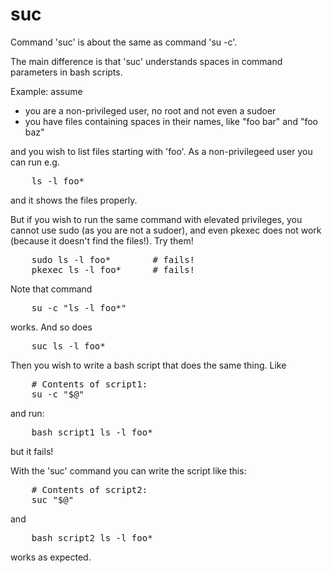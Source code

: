 # suc
Command 'suc' is about the same as command 'su -c'.

The main difference is that 'suc' understands spaces in command parameters
in bash scripts.

Example: assume
- you are a non-privileged user, no root and not even a sudoer
- you have files containing spaces in their names, like "foo bar" and "foo baz"

and you wish to list files starting with 'foo'. As a non-privilegeed user you can run e.g.
<pre>
    ls -l foo*
</pre>
and it shows the files properly.

But if you wish to run the same command with elevated privileges, you cannot use sudo (as you are not a sudoer), and even pkexec does not work (because it doesn't find the files!). Try them!
<pre>
    sudo ls -l foo*        # fails!
    pkexec ls -l foo*      # fails!
</pre>
Note that command
<pre>
    su -c "ls -l foo*"
</pre>
works. And so does
<pre>
    suc ls -l foo*
</pre>
Then you wish to write a bash script that does the same thing. Like
<pre>
    # Contents of script1:
    su -c "$@"
</pre>
and run:
<pre>
    bash script1 ls -l foo*
</pre>
but it fails!

With the 'suc' command you can write the script like this:
<pre>
    # Contents of script2:
    suc "$@"
</pre>
and
<pre>
    bash script2 ls -l foo*
</pre>
works as expected.
